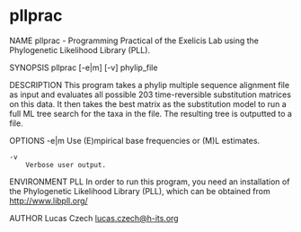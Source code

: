 pllprac
=======

NAME
    pllprac - Programming Practical of the Exelicis Lab
    using the Phylogenetic Likelihood Library (PLL).

SYNOPSIS
    pllprac [-e|m] [-v] phylip_file

DESCRIPTION
    This program takes a phylip multiple sequence alignment file
    as input and evaluates all possible 203 time-reversible
    substitution matrices on this data.
    It then takes the best matrix as the substitution model
    to run a full ML tree search for the taxa in the file.
    The resulting tree is outputted to a file.

OPTIONS
    -e|m
        Use (E)mpirical base frequencies or (M)L estimates.

    -v
        Verbose user output.

ENVIRONMENT
    PLL
        In order to run this program, you need an installation
        of the Phylogenetic Likelihood Library (PLL), which can be
        obtained from http://www.libpll.org/

AUTHOR
    Lucas Czech <lucas.czech@h-its.org>
